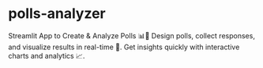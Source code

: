 # polls-analyzer
Streamlit App to Create & Analyze Polls 📊💬 Design polls, collect responses, and visualize results in real-time 🚀. Get insights quickly with interactive charts and analytics 📈.
